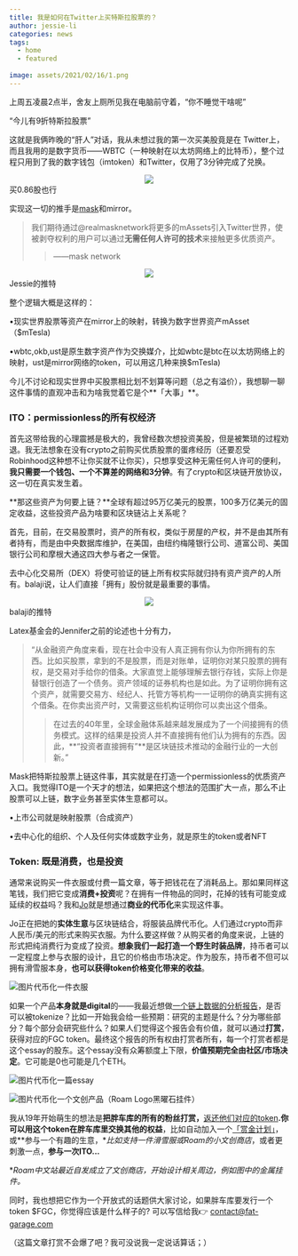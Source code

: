```yaml
---
title: 我是如何在Twitter上买特斯拉股票的？
author: jessie-li
categories: news
tags:
  - home
  - featured
 
image: assets/2021/02/16/1.png
---
```

上周五凌晨2点半，舍友上厕所见我在电脑前守着，“你不睡觉干啥呢”

“今儿有9折特斯拉股票”

这就是我俩昨晚的“肝人”对话，我从未想过我的第一次买美股竟是在 Twitter上，而且我用的是数字货币——WBTC（一种映射在以太坊网络上的比特币），整个过程只用到了我的数字钱包（imtoken）和Twitter，仅用了3分钟完成了兑换。

<div align=center><img src="/assets/2021/02/16/2.png"/></div>
买0.86股也行

实现这一切的推手是[mask](http://mp.weixin.qq.com/s?__biz=MzU5NjQxNzQ3Mw==&mid=2247485809&idx=2&sn=4ecf26012595f548d7e40a87ce291733&chksm=fe6247dfc915cec98c4559c193563284837261b9f65265bdf8f8fdb9e045aadd9b1c40d3ea68&scene=21#wechat_redirect)和mirror。

>我们期待通过@realmasknetwork将更多的mAssets引入Twitter世界，使被剥夺权利的用户可以通过**无需任何人许可的技术**来接触更多优质资产。
>>——mask network

<div align=center><img src="/assets/2021/02/16/3.png"/></div>Jessie的推特

整个逻辑大概是这样的：

•现实世界股票等资产在mirror上的映射，转换为数字世界资产mAsset（$mTesla)

•wbtc,okb,ust是原生数字资产作为交换媒介，比如wbtc是btc在以太坊网络上的映射，ust是mirror网络的token，可以用这几种来换$mTesla)

今儿不讨论和现实世界中买股票相比划不划算等问题（总之有溢价），我想聊一聊这件事情的直观冲击和为啥我觉着它是个**「大事」**。

### ITO：permissionless的所有权经济

首先这带给我的心理震撼是极大的，我曾经数次想投资美股，但是被繁琐的过程劝退。我无法想象在没有crypto之前购买优质股票的蛋疼经历（还要忍受Robinhood这种想不让你买就不让你买），只想享受这种无需任何人许可的便利，**我只需要一个钱包、一个不算差的网络和3分钟**。有了crypto和区块链开放协议，这一切在真实发生着。

**那这些资产为何要上链？**全球有超过95万亿美元的股票，100多万亿美元的固定收益，这些投资产品为啥要和区块链沾上关系呢？

首先，目前，在交易股票时，资产的所有权，类似于房屋的产权，并不是由其所有者持有，而是由中央数据库维护，在美国，由纽约梅隆银行公司、道富公司、美国银行公司和摩根大通这四大参与者之一保管。

去中心化交易所（DEX）将使可验证的链上所有权实际就归持有资产资产的人所有。balaji说，让人们直接「拥有」股份就是最重要的事情。

<div align=center><img src="/assets/2021/02/16/4.png"/></div>balaji的推特

Latex基金会的Jennifer之前的论述也十分有力，

>“从金融资产角度来看，现在社会中没有人真正拥有你认为你所拥有的东西。比如买股票，拿到的不是股票，而是对账单，证明你对某只股票的拥有权，是交易对手给你的借条。大家直觉上能够理解去银行存钱，实际上你是替银行创造了一个债务。资产领域的证券机构也是如此。为了证明你拥有这个资产，就需要交易方、经纪人、托管方等机构一一证明你的确真实拥有这个借条。在你卖出资产时，又需要这些机构证明你可以卖出这个借条。
>>在过去的40年里，全球金融体系越来越发展成为了一个间接拥有的债务模式。这样的结果是投资人并不直接拥有他们认为拥有的东西。因此，**“投资者直接拥有”**是区块链技术推动的金融行业的一大创新。”

Mask把特斯拉股票上链这件事，其实就是在打造一个permissionless的优质资产入口。我觉得ITO是一个天才的想法，如果把这个想法的范围扩大一点，那么不止股票可以上链，数字业务甚至实体生意都可以。

•上市公司就是映射股票（合成资产）

•去中心化的组织、个人及任何实体或数字业务，就是原生的token或者NFT

### Token: 既是消费，也是投资

通常来说购买一件衣服或付费一篇文章，等于把钱花在了消耗品上。那如果同样这笔钱，我们把它变成**消费+投资**呢？在拥有一件物品的同时，花掉的钱有可能变成延续的权益吗？我和[Jo](https://mp.weixin.qq.com/s?__biz=Mzg5MjExMTYyOQ==&mid=2247483908&idx=1&sn=a05d4d5d1e329437605f76ff8e55b93d&scene=21#wechat_redirect)就是想通过**商业的代币化**来实现这件事。

Jo正在把她的**实体生意**与区块链结合，将服装品牌代币化。人们通过crypto而非人民币/美元的形式来购买衣服。为什么要这样做？从购买者的角度来说，上链的形式把纯消费行为变成了投资。**想象我们一起打造一个野生时装品牌**，持币者可以一定程度上参与衣服的设计，且它的价格由市场决定。作为股东，持币者不但可以拥有滑雪服本身，**也可以获得token价格变化带来的收益**。

![图片](/assets/2021/02/16/5.png)代币化一件衣服

如果一个产品**本身就是digital**的——我最近想做[一个链上数据的分析报告](http://mp.weixin.qq.com/s?__biz=MzU5NjQxNzQ3Mw==&mid=2247485912&idx=1&sn=731321ae4c7c96e99da9af364ce7fbc6&chksm=fe624776c915ce609da3dc875d1b842e9aed4bfdf3812bdc4460a3b5290321994cc1df7dd0c4&scene=21#wechat_redirect)，是否可以被tokenize？比如一开始我会给一些预期：研究的主题是什么？分为哪些部分？每个部分会研究些什么？如果人们觉得这个报告会有价值，就可以通过**打赏**，获得对应的FGC token。最终这个报告的所有权由打赏者所有，每一个打赏者都是这个essay的股东。这个essay没有众筹额度上下限，**价值预期完全由社区/市场决定**。它可能是0也可能是几个ETH。

![图片](/assets/2021/02/16/6.png)代币化一篇essay

![图片](/assets/2021/02/16/7.gif)代币化一个文创产品（Roam Logo黑曜石挂件）

我从19年开始萌生的想法是**把胖车库的所有的粉丝打赏，**[返还他们对应的token](http://mp.weixin.qq.com/s?__biz=MzU5NjQxNzQ3Mw==&mid=2247484688&idx=1&sn=68259a6b9e3994f8f565127948be90c8&chksm=fe624bbec915c2a84040a20a3060b1f03d6c1bb3d5d032c2c25b262dc248b84dcb0abb400838&scene=21#wechat_redirect)**.**你可以用这个token在胖车库里**交换其他的权益**，比如自动加入一个[「赏金计划」](http://mp.weixin.qq.com/s?__biz=MzU5NjQxNzQ3Mw==&mid=2247485809&idx=1&sn=5cd2dc98707f38ddfd0b5c93d6771cd5&chksm=fe6247dfc915cec9152693b2ed3db5b212a97dd85e73af874474d2259a9d81ade550d2ff59d4&scene=21#wechat_redirect)，或**参与一个有趣的生意，**比如支持一件滑雪服或Roam的小文创商店*，或者更刺激一点，**参与一次ITO...**

**Roam中文站最近自发成立了文创商店，开始设计相关周边，例如图中的金属挂件。*

同时，我也想把它作为一个开放式的话题供大家讨论，如果胖车库要发行一个token $FGC，你觉得应该是什么样子的? 可以写信给我👉 contact@fat-garage.com

（这篇文章打赏不会爆了吧？我可没说我一定说话算话；）

